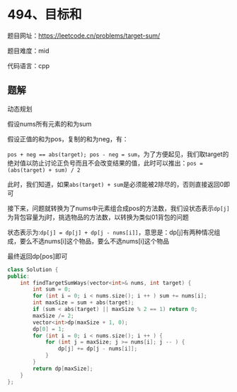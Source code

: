 # 494、目标和
题目网址：https://leetcode.cn/problems/target-sum/

题目难度：mid

代码语言：cpp
## 题解
动态规划

假设nums所有元素的和为sum

假设正值的和为pos，复制的和为neg，有：

`pos + neg == abs(target); pos - neg = sum`，为了方便起见，我们取target的绝对值以防止讨论正负号而且不会改变结果的值，此时可以推出：`pos = (abs(target) + sum) / 2`

此时，我们知道，如果`abs(target) + sum`是必须能被2除尽的，否则直接返回0即可

接下来，问题就转换为了nums中元素组合成pos的方法数，我们设状态表示`dp[j]`为背包容量为j时，挑选物品的方法数，以转换为类似01背包的问题

状态表示为:`dp[j] = dp[j] + dp[j - nums[i]]`，意思是：dp[j]有两种情况组成，要么不选nums[i]这个物品，要么不选nums[i]这个物品

最终返回dp[pos]即可

```cpp
class Solution {
public:
    int findTargetSumWays(vector<int>& nums, int target) {
        int sum = 0;
        for (int i = 0; i < nums.size(); i ++ ) sum += nums[i];
        int maxSize = sum + abs(target);
        if (sum < abs(target) || maxSize % 2 == 1) return 0;
        maxSize /= 2;
        vector<int>dp(maxSize + 1, 0);
        dp[0] = 1;
        for (int i = 0; i < nums.size(); i ++ ) {
            for (int j = maxSize; j >= nums[i]; j -- ) {
                dp[j] += dp[j - nums[i]];
            }
        } 
        return dp[maxSize];
    }
};
```
